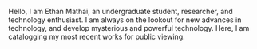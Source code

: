 Hello, I am Ethan Mathai, an undergraduate student, researcher, and technology enthusiast. I am always on the lookout for new advances in technology, and develop mysterious and powerful technology. Here, I am catalogging my most recent works for public viewing.
